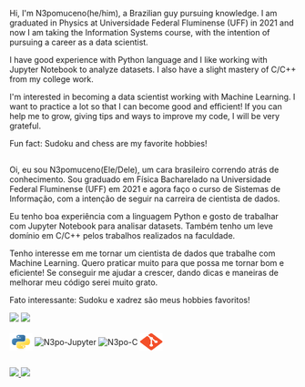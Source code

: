 

Hi, I'm N3pomuceno(he/him), a Brazilian guy pursuing knowledge. I am graduated in Physics at Universidade Federal Fluminense (UFF) in 2021 and now I am taking the Information Systems course, with the intention of pursuing a career as a data scientist.

I have good experience with Python language and I like working with Jupyter Notebook to analyze datasets. I also have a slight mastery of C/C++ from my college work.

I'm interested in becoming a data scientist working with Machine Learning. I want to practice a lot so that I can become good and efficient!
If you can help me to grow, giving tips and ways to improve my code, I will be very grateful.

Fun fact: Sudoku and chess are my favorite hobbies!

##

Oi, eu sou N3pomuceno(Ele/Dele), um cara brasileiro correndo atrás de conhecimento. Sou graduado em Física Bacharelado na Universidade Federal Fluminense (UFF) em 2021 e agora faço o curso de Sistemas de Informação, com a intenção de seguir na carreira de cientista de dados.

Eu tenho boa experiência com a linguagem Python e gosto de trabalhar com Jupyter Notebook para analisar datasets. Também tenho um leve domínio em C/C++ pelos trabalhos realizados na faculdade.

Tenho interesse em me tornar um cientista de dados que trabalhe com Machine Learning. Quero praticar muito para que possa me tornar bom e eficiente!
Se conseguir me ajudar a crescer, dando dicas e maneiras de melhorar meu código serei muito grato.

Fato interessante: Sudoku e xadrez são meus hobbies favoritos!

<div> 
  <img height = "180em" src = "https://github-readme-stats.vercel.app/api?username=N3pomuceno&show_icons=true&theme=tokyonight"/>
  <img height = "180em" src = "https://github-readme-stats.vercel.app/api/top-langs/?username=N3pomuceno&langs_count=8&theme=tokyonight"/>
</div>

<div style="display: inline_block"><br>
  <img align="center" alt="N3po-Python" height="30" width="40" src="https://raw.githubusercontent.com/devicons/devicon/master/icons/python/python-original.svg">
  <img align="center" alt="N3po-Jupyter" height="30" width="40" src="https://cdn.jsdelivr.net/gh/devicons/devicon/icons/jupyter/jupyter-original.svg">
  <img align="center" alt="N3po-C" height="30" width="40"src="https://cdn.jsdelivr.net/gh/devicons/devicon/icons/c/c-original.svg" />
  <img align="center" alt="N3po-Git" height="30" width="40" src="https://raw.githubusercontent.com/devicons/devicon/master/icons/git/git-original.svg">
</div>

##
  
<div>
  <a href = "mailto:joaonepomuceno@id.uff.br"><img src="https://img.shields.io/badge/-Gmail-%23333?style=for-the-badge&logo=gmail&logoColor=white" target="_blank"</a>
  <a href="https://www.linkedin.com/in/jo%C3%A3o-nepomuceno-azevedo/" target="_blank"><img src="https://img.shields.io/badge/-LinkedIn-%230077B5?style=for-the-badge&logo=linkedin&logoColor=white" target="_blank"></a> 
</div>
          
